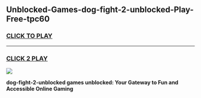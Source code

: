 
## Unblocked-Games-dog-fight-2-unblocked-Play-Free-tpc60
<h3>
<a href="https://premium76.site?title=dog-fight-2-unblocked&ref=20M">CLICK TO PLAY</a></h3>
<hr>

<h3>
<a href="https://premium76.site?title=dog-fight-2-unblocked&ref=20M">CLICK 2 PLAY</a>
  
</h3>

<a href="https://premium76.site?title=dog-fight-2-unblocked&ref=19M"><img src="https://clearcache.store/games.png"></a>


**dog-fight-2-unblocked games unblocked: Your Gateway to Fun and Accessible Online Gaming**

